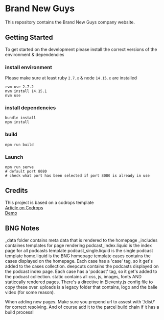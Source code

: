 # Brand New Guys

This repository contains the Brand New Guys company website. 

## Getting Started
To get started on the development please install the correct versions of the environment & dependencies

### install environment
Please make sure at least ruby `2.7.x` & node `14.15.x` are installed
```
rvm use 2.7.2
nvm install 14.15.1
nvm use 
```

### install dependencies
```
bundle install
npm install
```

### build
```
npm run build
```

### Launch
```
npm run serve
# default port 8080
# check what port has been selected if port 8080 is already in use
```

## Credits
This project is based on a codrops template  
[Article on Codrops](https://tympanus.net/codrops/?p=51966)  
[Demo](http://tympanus.net/Tutorials/ParallaxSliderHoverReveal/)


## BNG Notes

_data folder contains meta data that is rendered to the homepage
_includes containes templates for page rendering
	podcast_index.liquid is the index page for all podcasts template
	podcast_single.liquid is the single podcast template
	home.liquid is the BNG homepage template
cases contains the cases displayed on the homepage. Each case has a 'case' tag, so it get's added to the cases collection.
deepcuts contains the podcasts displayed on the podcast index page. Each case has a 'podcast' tag, so it get's added to the podcast collection.
static contains all css, js, images, fonts AND staticcally rendered pages. There's a directive in Eleventy.js config file to copy these over.
uploads is a legacy folder that contains, logo and the balie video (for some reason).


When adding new pages. Make sure you prepend url to assest with '/dist/' for correct resolving. And of course add it to the parcel build chain if it has a build process!
